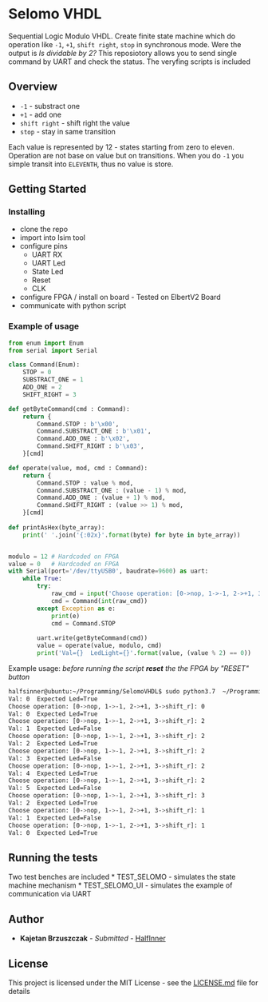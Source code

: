 # Selomo VHDL
Sequential Logic Modulo VHDL. Create finite state machine which do operation like `-1`, `+1`, `shift right`, `stop` in synchronous mode. Were the output is *Is dividable by  2?* This reposiotory allows you to send single command by UART and check the status. The veryfing scripts is included 

## Overview

 * `-1` - substract one
 * `+1` - add one
 * `shift right` - shift right the value
 * `stop` - stay in same transition
 
Each value is represented by 12 -  states starting from zero to eleven. Operation are not base on value but on transitions. When you do `-1` you simple transit into `ELEVENTH`, thus no value is store. 

## Getting Started

### Installing
  * clone the repo
  * import into Isim tool
  * configure pins 
    * UART RX
    * UART Led
    * State Led
    * Reset
    * CLK 
  * configure FPGA / install on board - Tested on ElbertV2 Board
  * communicate with python script
### Example of usage

```python
from enum import Enum
from serial import Serial

class Command(Enum):
    STOP = 0
    SUBSTRACT_ONE = 1
    ADD_ONE = 2
    SHIFT_RIGHT = 3 

def getByteCommand(cmd : Command):
    return { 
    	Command.STOP : b'\x00',
        Command.SUBSTRACT_ONE : b'\x01',
        Command.ADD_ONE : b'\x02',
        Command.SHIFT_RIGHT : b'\x03',
    }[cmd]

def operate(value, mod, cmd : Command):
    return {
        Command.STOP : value % mod,
        Command.SUBSTRACT_ONE : (value - 1) % mod,
        Command.ADD_ONE : (value + 1) % mod,
        Command.SHIFT_RIGHT : (value >> 1) % mod,
    }[cmd]
    
def printAsHex(byte_array):
    print(' '.join('{:02x}'.format(byte) for byte in byte_array))


modulo = 12 # Hardcoded on FPGA
value = 0   # Hardcoded on FPGA
with Serial(port='/dev/ttyUSB0', baudrate=9600) as uart:
    while True:
        try:
            raw_cmd = input('Choose operation: [0->nop, 1->-1, 2->+1, 3->shift_r]: ')
            cmd = Command(int(raw_cmd))
        except Exception as e:
            print(e)
            cmd = Command.STOP
        
        uart.write(getByteCommand(cmd))
        value = operate(value, modulo, cmd)
        print('Val={}  LedLight={}'.format(value, (value % 2) == 0))

```

Example usage:
	*before running the script **reset** the the FPGA by "RESET" button*

```bash
halfsinner@ubuntu:~/Programming/SelomoVHDL$ sudo python3.7  ~/Programming/Utils/uart_second.py
Val: 0  Expected Led=True
Choose operation: [0->nop, 1->-1, 2->+1, 3->shift_r]: 0
Val: 0  Expected Led=True
Choose operation: [0->nop, 1->-1, 2->+1, 3->shift_r]: 2
Val: 1  Expected Led=False
Choose operation: [0->nop, 1->-1, 2->+1, 3->shift_r]: 2
Val: 2  Expected Led=True
Choose operation: [0->nop, 1->-1, 2->+1, 3->shift_r]: 2
Val: 3  Expected Led=False
Choose operation: [0->nop, 1->-1, 2->+1, 3->shift_r]: 2
Val: 4  Expected Led=True
Choose operation: [0->nop, 1->-1, 2->+1, 3->shift_r]: 2
Val: 5  Expected Led=False
Choose operation: [0->nop, 1->-1, 2->+1, 3->shift_r]: 3
Val: 2  Expected Led=True
Choose operation: [0->nop, 1->-1, 2->+1, 3->shift_r]: 1
Val: 1  Expected Led=False
Choose operation: [0->nop, 1->-1, 2->+1, 3->shift_r]: 1
Val: 0  Expected Led=True
```

## Running the tests

Two test benches are included
	* TEST_SELOMO - simulates the state machine mechanism
	* TEST_SELOMO_UI - simulates the example of communication via UART

## Author

* **Kajetan Brzuszczak** - *Submitted* - [HalfInner](https://github.com/HalfInner/)

## License

This project is licensed under the MIT License - see the [LICENSE.md](LICENSE) file for details